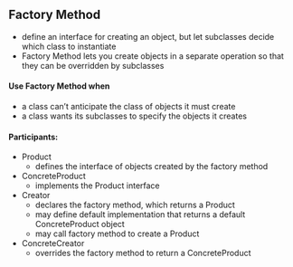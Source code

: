 ## Factory Method
* define an interface for creating an object, but let subclasses decide which class to
instantiate
* Factory Method lets you create objects in a separate operation so that they can be
overridden by subclasses

#### Use Factory Method when
* a class can’t anticipate the class of objects it must create
* a class wants its subclasses to specify the objects it creates

#### Participants:
* Product
    * defines the interface of objects created by the factory method
* ConcreteProduct
    * implements the Product interface
* Creator
    * declares the factory method, which returns a Product
    * may define default implementation that returns a default ConcreteProduct object
    * may call factory method to create a Product
* ConcreteCreator
    * overrides the factory method to return a ConcreteProduct
    
    